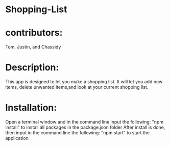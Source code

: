 # Shopping-List

# contributors: 
Tom, Justin, and Chassidy


# Description:
This app is designed to let you make a shopping list. It will let you add new items, delete unwanted items,and look at your current shopping list. 

# Installation:
 Open a terminal window and in the command line input the following: "npm install" to install all packages in the package.json folder
 After install is done, then input in the command line the following: "npm start" to start the application


